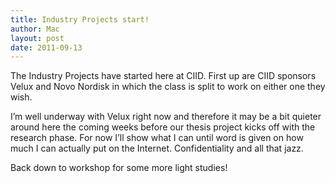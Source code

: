 ```yaml
---
title: Industry Projects start!
author: Mac
layout: post
date: 2011-09-13
---
```


The Industry Projects have started here at CIID. First up are CIID sponsors Velux and Novo Nordisk in which the class is split to work on either one they wish. 

I&#8217;m well underway with Velux right now and therefore it may be a bit quieter around here the coming weeks before our thesis project kicks off with the research phase. For now I&#8217;ll show what I can until word is given on how much I can actually put on the Internet. Confidentiality and all that jazz.

Back down to workshop for some more light studies!